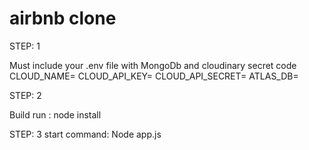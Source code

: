 # airbnb clone 

STEP: 1

Must include your .env file with MongoDb and cloudinary secret code
CLOUD_NAME=
CLOUD_API_KEY=
CLOUD_API_SECRET=
ATLAS_DB=

STEP: 2

Build run : node install

STEP: 3
start command: Node app.js


